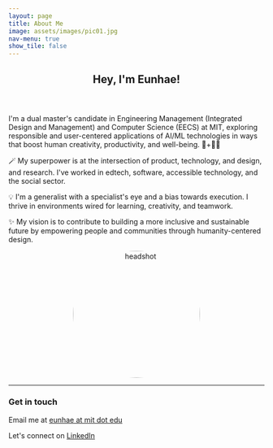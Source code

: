 ```yaml
---
layout: page
title: About Me
image: assets/images/pic01.jpg
nav-menu: true
show_tile: false
---
```


<!-- Main -->
<div id="main" class="alt">

<!-- One -->
<section id="one">
	<div class="inner">
		<header class="major">
			<h1>Hey, I'm Eunhae!</h1>
		</header>

<!-- Content -->



<div class="row">
	<div class="6u 12u$(small)">
        <!-- <h2 id="content">I love  </h2> -->
		<p>
        I'm a dual master's candidate in Engineering Management (Integrated Design and Management) and Computer Science (EECS) at MIT, exploring responsible and user-centered applications of AI/ML technologies in ways that boost human creativity, productivity, and well-being. 🤖+👩‍💻</p>
        <p>🪄 My superpower is at the intersection of product, technology, and design, and research. I've worked in edtech, software, accessible technology, and the social sector.</p>
        <p>💡 I'm a generalist with a specialist's eye and a bias towards execution. I thrive in environments wired for learning, creativity, and teamwork.</p>
        <p>✨️ My vision is to contribute to building a more inclusive and sustainable future by empowering people and communities through humanity-centered design.</p>
	</div>
    <div class="6u$ 12u$(small)" style="text-align: center; display: flex; justify-content: center; align-items: center;">
        <div style="border-radius: 50%; overflow: clip; width: 250px; height: 250px;">
            <img src="{{ 'assets/images/eunhae-headshot2-sq.jpeg' | relative_url }}" alt="headshot" style="width: 100%; height: 100%; object-fit: cover;object-position: center;">
        </div>
	</div>

    

</div>

<hr class="major" />

<h3>Get in touch</h3>
<p>Email me at <a href="mailto:{{ site.email }}">eunhae at mit dot edu</a></p>
<p>Let's connect on <a href="https://www.linkedin.com/in/eunhaelee/">LinkedIn</a></p>

<!-- <div class="contact-method">
    <span class="icon alt fa-envelope"></span>
    <h3>Email</h3>
    <a href="mailto:{{ site.email }}">eunhae at mit dot edu</a>
</div> -->

</div>
</section>


</div>
